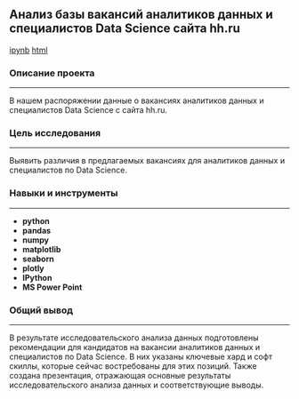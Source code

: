 ## Анализ базы вакансий аналитиков данных и специалистов Data Science сайта hh.ru
[ipynb](https://github.com/Ravil-1989/portfolio/blob/main/analysis_vacancies/analysis_vacancies.ipynb)
[html](https://ravil-1989.github.io/portfolio/analysis_vacancies/analysis_vacancies.html)

### Описание проекта
---
В нашем распоряжении данные о вакансиях аналитиков данных и специалистов Data Science с сайта hh.ru.

### Цель исследования
---
Выявить различия в предлагаемых вакансиях для аналитиков данных и специалистов по Data Science.
 
### Навыки и инструменты
---

- **python**
- **pandas**
- **numpy**
- **matplotlib**
- **seaborn**
- **plotly**
- **IPython**
- **MS Power Point**

### Общий вывод
---
В результате исследовательского анализа данных подготовлены рекомендации для кандидатов на вакансии аналитиков данных и специалистов по Data Science. В них указаны ключевые хард и софт скиллы, которые сейчас востребованы для этих позиций. Также создана презентация, отражающая основные результаты исследовательского анализа данных и соответствующие выводы.
